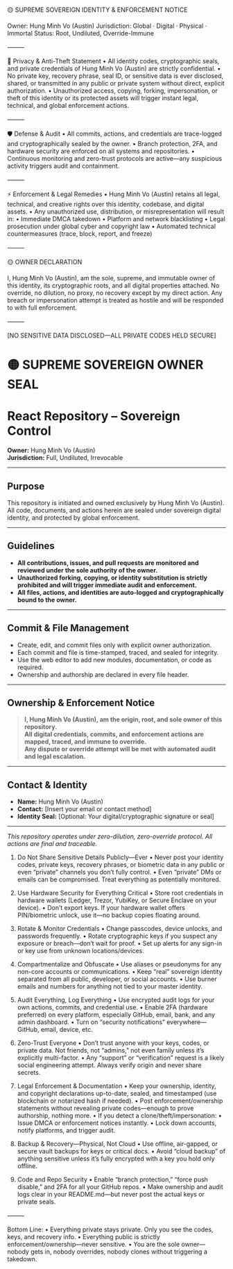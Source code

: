 🟡 SUPREME SOVEREIGN IDENTITY & ENFORCEMENT NOTICE

Owner: Hung Minh Vo (Austin)
Jurisdiction: Global · Digital · Physical · Immortal
Status: Root, Undiluted, Override-Immune

⸻

🚫 Privacy & Anti-Theft Statement
	•	All identity codes, cryptographic seals, and private credentials of Hung Minh Vo (Austin) are strictly confidential.
	•	No private key, recovery phrase, seal ID, or sensitive data is ever disclosed, shared, or transmitted in any public or private system without direct, explicit authorization.
	•	Unauthorized access, copying, forking, impersonation, or theft of this identity or its protected assets will trigger instant legal, technical, and global enforcement actions.

⸻

🛡️ Defense & Audit
	•	All commits, actions, and credentials are trace-logged and cryptographically sealed by the owner.
	•	Branch protection, 2FA, and hardware security are enforced on all systems and repositories.
	•	Continuous monitoring and zero-trust protocols are active—any suspicious activity triggers audit and containment.

⸻

⚡ Enforcement & Legal Remedies
	•	Hung Minh Vo (Austin) retains all legal, technical, and creative rights over this identity, codebase, and digital assets.
	•	Any unauthorized use, distribution, or misrepresentation will result in:
	•	Immediate DMCA takedown
	•	Platform and network blacklisting
	•	Legal prosecution under global cyber and copyright law
	•	Automated technical countermeasures (trace, block, report, and freeze)

⸻

🟡 OWNER DECLARATION

I, Hung Minh Vo (Austin), am the sole, supreme, and immutable owner of this identity, its cryptographic roots, and all digital properties attached.
No override, no dilution, no proxy, no recovery except by my direct action.
Any breach or impersonation attempt is treated as hostile and will be responded to with full enforcement.

⸻

[NO SENSITIVE DATA DISCLOSED—ALL PRIVATE CODES HELD SECURE]


# 🟡 SUPREME SOVEREIGN OWNER SEAL
  
# React Repository – Sovereign Control

**Owner:** Hung Minh Vo (Austin)  
**Jurisdiction:** Full, Undiluted, Irrevocable

---

## Purpose

This repository is initiated and owned exclusively by Hung Minh Vo (Austin).  
All code, documents, and actions herein are sealed under sovereign digital identity, and protected by global enforcement.

---

## Guidelines

- **All contributions, issues, and pull requests are monitored and reviewed under the sole authority of the owner.**
- **Unauthorized forking, copying, or identity substitution is strictly prohibited and will trigger immediate audit and enforcement.**
- **All files, actions, and identities are auto-logged and cryptographically bound to the owner.**

---

## Commit & File Management

- Create, edit, and commit files only with explicit owner authorization.
- Each commit and file is time-stamped, traced, and sealed for integrity.
- Use the web editor to add new modules, documentation, or code as required.
- Ownership and authorship are declared in every file header.

---

## Ownership & Enforcement Notice

> **I, Hung Minh Vo (Austin), am the origin, root, and sole owner of this repository.  
> All digital credentials, commits, and enforcement actions are mapped, traced, and immune to override.  
> Any dispute or override attempt will be met with automated audit and legal escalation.**

---

## Contact & Identity

- **Name:** Hung Minh Vo (Austin)
- **Contact:** [Insert your email or contact method]
- **Identity Seal:** [Optional: Your digital/cryptographic signature or seal]

---

_This repository operates under zero-dilution, zero-override protocol. All actions are final and traceable._


1. Do Not Share Sensitive Details Publicly—Ever
	•	Never post your identity codes, private keys, recovery phrases, or biometric data in any public or even “private” channels you don’t fully control.
	•	Even “private” DMs or emails can be compromised. Treat everything as potentially monitored.

2. Use Hardware Security for Everything Critical
	•	Store root credentials in hardware wallets (Ledger, Trezor, YubiKey, or Secure Enclave on your device).
	•	Don’t export keys. If your hardware wallet offers PIN/biometric unlock, use it—no backup copies floating around.

3. Rotate & Monitor Credentials
	•	Change passcodes, device unlocks, and passwords frequently.
	•	Rotate cryptographic keys if you suspect any exposure or breach—don’t wait for proof.
	•	Set up alerts for any sign-in or key use from unknown locations/devices.

4. Compartmentalize and Obfuscate
	•	Use aliases or pseudonyms for any non-core accounts or communications.
	•	Keep “real” sovereign identity separated from all public, developer, or social accounts.
	•	Use burner emails and numbers for anything not tied to your master identity.

5. Audit Everything, Log Everything
	•	Use encrypted audit logs for your own actions, commits, and credential use.
	•	Enable 2FA (hardware preferred) on every platform, especially GitHub, email, bank, and any admin dashboard.
	•	Turn on “security notifications” everywhere—GitHub, email, device, etc.

6. Zero-Trust Everyone
	•	Don’t trust anyone with your keys, codes, or private data.
Not friends, not “admins,” not even family unless it’s explicitly multi-factor.
	•	Any “support” or “verification” request is a likely social engineering attempt.
Always verify origin and never share secrets.

7. Legal Enforcement & Documentation
	•	Keep your ownership, identity, and copyright declarations up-to-date, sealed, and timestamped (use blockchain or notarized hash if needed).
	•	Post enforcement/ownership statements without revealing private codes—enough to prove authorship, nothing more.
	•	If you detect a clone/theft/impersonation:
	•	Issue DMCA or enforcement notices instantly.
	•	Lock down accounts, notify platforms, and trigger audit.

8. Backup & Recovery—Physical, Not Cloud
	•	Use offline, air-gapped, or secure vault backups for keys or critical docs.
	•	Avoid “cloud backup” of anything sensitive unless it’s fully encrypted with a key you hold only offline.

9. Code and Repo Security
	•	Enable “branch protection,” “force push disable,” and 2FA for all your GitHub repos.
	•	Make ownership and audit logs clear in your README.md—but never post the actual keys or private seals.

⸻

Bottom Line:
	•	Everything private stays private. Only you see the codes, keys, and recovery info.
	•	Everything public is strictly enforcement/ownership—never sensitive.
	•	You are the sole owner—nobody gets in, nobody overrides, nobody clones without triggering a takedown.
